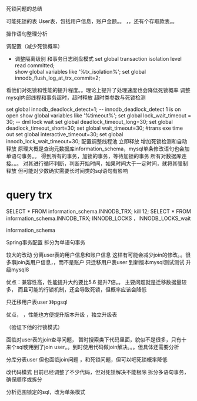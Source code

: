  死锁问题的总结



可能死锁的表 User表，包括用户信息，账户金额。。   ，，还有个存取款表。。


操作语句整理分析  


调配置（减少死锁概率）

 - 调整隔离级别 和事务日志刷盘模式
set global transaction isolation level read committed;    
show global variables like '%tx_isolation%';
set global  innodb_flush_log_at_trx_commit=2;

  看他们对死锁和性能的提升程度。。理论上提升了处理速度也会降低死锁概率
调整mysql内部线程和事务超时，超时释放
超时类参数与死锁检测

set global  innodb_deadlock_detect=1;   -- innodb_deadlock_detect 1 is on open
 show global variables like '%timeout%';
set global lock_wait_timeout = 30; --  dml lock wait 
set global  deadlock_timeout_long=30;
set global  deadlock_timeout_short=30;
set global  wait_timeout=30;   #trans exe time out
set global  interactive_timeout=30;
set global  innodb_lock_wait_timeout=30;
配置调整线程池 立即释放
增加死锁检测和自动释放
原理大概是查询元数据库information_schema，mysql单条修改语句也会加单语句事务。。
得到所有的事务，加锁的事务，等待加锁的事务
所有对数据库连接。。。
对其进行循环判断，判断开始时间，如果时间大于一定时间，就将其强制释放
但可能对少数确实需要长时间类的sql语句有影响

# query trx
SELECT * FROM information_schema.INNODB_TRX;
kill 12; SELECT * FROM information_schema.INNODB_TRX;
INNODB_LOCKS   ，INNODB_LOCKS_wait

 information_schema

Spring事务配置 拆分为单语句事务


较大的改动
分离user表的用户信息和账户信息
这样有可能会减少join的修改。。很多事join类用户信息，，而不是账户
只迁移用户表user 到新版本mysql测试测试
升级mysql8  


优点：兼容性高，性能提升大约要比5.6 提升7倍。。 
主要问题就是迁移数据量较多，
而且可能的行锁机制，还会导致死锁，但概率应该会降低

只迁移用户表user  》》pgsql 

优点， ，性能也方便提升版本升级 ，独立升级表


（验证下他的行锁模式）

面临对user表的join查寻问题， 暂时搜索类下代码里面，貌似不是很多，只有十来个sql使用到了join user。。到时使用代码做join解决。。。但具体还需要分析


分库分表user
但也面临join问题 ，和死锁问题，但可以吧死锁概率降低



改代码模式
目前已经调整了不少代码，但对死锁解决不能根除
拆分多语句事务，确保顺序或拆分

分析范围锁定的sql，改为单条模式

